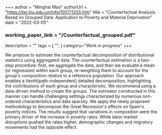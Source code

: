 +++
author = "Minghai Mao"
authorUrl = "https://lier.lnu.edu.cn/info/1057/1203.htm"
title = "Counterfactual Analysis Based on Grouped Data: Application to Poverty and Material Deprivation"
date = "2022-03-05"
### working_paper_link  = "/Counterfactual_grouped.pdf" 
description = ""
tags = [
    "",
]
category="Work in progress"
+++

We propose to estimate the counterfactual decomposition of distributional statistics using aggregated data. The counterfactual estimation is a two-step procedure: first, we aggregate the data, and then we evaluate a mean (or regression) within each group, re-weighting them to account for the group's composition relative to a reference population. Our approach enables a \textit{path-independent} detailed decomposition, highlighting the contributions of each group and characteristic. We recommend using a data-driven method to create the groups. The estimator constructed in this manner can handle challenging settings characterized by numerous non-ordered characteristics and data sparsity. We apply the newly proposed methodology to decompose the Great Recession's effects on Spain's poverty indices. The results suggest that variations in composition were the primary driver of the increase in poverty rates. While labor market disruptions pushed the rates higher, demographic changes and migratory movements had the opposite effect.